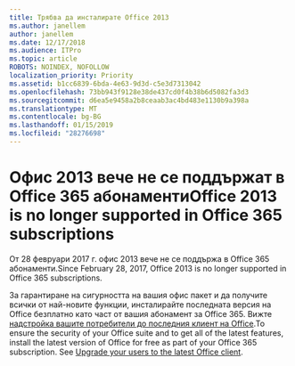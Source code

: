 ```yaml
---
title: Трябва да инсталирате Office 2013
ms.author: janellem
author: janellem
ms.date: 12/17/2018
ms.audience: ITPro
ms.topic: article
ROBOTS: NOINDEX, NOFOLLOW
localization_priority: Priority
ms.assetid: b1cc6839-6bda-4e63-9d3d-c5e3d7313042
ms.openlocfilehash: 73bb943f9128e38de437cd0f4b38b6d5082fa3d3
ms.sourcegitcommit: d6ea5e9458a2b8ceaab3ac4bd483e1130b9a398a
ms.translationtype: MT
ms.contentlocale: bg-BG
ms.lasthandoff: 01/15/2019
ms.locfileid: "28276698"
---
```

# <a name="office-2013-is-no-longer-supported-in-office-365-subscriptions"></a><span data-ttu-id="3bd5b-102">Офис 2013 вече не се поддържат в Office 365 абонаменти</span><span class="sxs-lookup"><span data-stu-id="3bd5b-102">Office 2013 is no longer supported in Office 365 subscriptions</span></span>

<span data-ttu-id="3bd5b-103">От 28 февруари 2017 г. офис 2013 вече не се поддържа в Office 365 абонаменти.</span><span class="sxs-lookup"><span data-stu-id="3bd5b-103">Since February 28, 2017, Office 2013 is no longer supported in Office 365 subscriptions.</span></span>
  
<span data-ttu-id="3bd5b-p101">За гарантиране на сигурността на вашия офис пакет и да получите всички от най-новите функции, инсталирайте последната версия на Office безплатно като част от вашия абонамент за Office 365. Вижте [надстройка вашите потребители до последния клиент на Office](https://docs.microsoft.com/office365/admin/setup/upgrade-users-to-latest-office-client).</span><span class="sxs-lookup"><span data-stu-id="3bd5b-p101">To ensure the security of your Office suite and to get all of the latest features, install the latest version of Office for free as part of your Office 365 subscription. See [Upgrade your users to the latest Office client](https://docs.microsoft.com/office365/admin/setup/upgrade-users-to-latest-office-client).</span></span>
  

